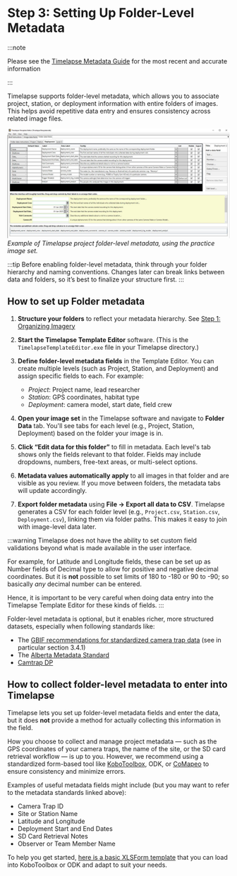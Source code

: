 # Step 3: Setting Up Folder-Level Metadata

:::note

Please see the [Timelapse Metadata Guide](https://timelapse.ucalgary.ca/wp-content/uploads/Guides/TimelapseMetadataGuide.pdf) for the most recent and accurate information

:::

Timelapse supports folder-level metadata, which allows you to associate project, station, or deployment information with entire folders of images. This helps avoid repetitive data entry and ensures consistency across related image files.

![Folder-level metadata](images/folder-level-metadata.jpg)
_Example of Timelapse project folder-level metadata, using the practice image set._

:::tip
Before enabling folder-level metadata, think through your folder hierarchy and naming conventions. Changes later can break links between data and folders, so it’s best to finalize your structure first.
:::

## How to set up Folder metadata

1. **Structure your folders** to reflect your metadata hierarchy. See [Step 1: Organizing Imagery](step-1-organizing-imagery.md)

2. **Start the Timelapse Template Editor** software. (This is the `TimelapseTemplateEditor.exe` file in your Timelapse directory.)

3. **Define folder-level metadata fields** in the Template Editor. You can create multiple levels (such as Project, Station, and Deployment) and assign specific fields to each. For example:
   - _Project_: Project name, lead researcher
   - _Station_: GPS coordinates, habitat type
   - _Deployment_: camera model, start date, field crew

4. **Open your image set** in the Timelapse software and navigate to **Folder Data** tab. You'll see tabs for each level (e.g., Project, Station, Deployment) based on the folder your image is in.

5. **Click “Edit data for this folder”** to fill in metadata. Each level's tab shows only the fields relevant to that folder. Fields may include dropdowns, numbers, free-text areas, or multi-select options.

6. **Metadata values automatically apply** to all images in that folder and are visible as you review. If you move between folders, the metadata tabs will update accordingly.

7. **Export folder metadata** using **File → Export all data to CSV**. Timelapse generates a CSV for each folder level (e.g., `Project.csv`, `Station.csv`, `Deployment.csv`), linking them via folder paths. This makes it easy to join with image-level data later.

:::warning
Timelapse does not have the ability to set custom field validations beyond what is made available in the user interface. 

For example, for Latitude and Longitude fields, these can be set up as Number fields of Decimal type to allow for positive and negative decimal coordinates. But it is **not** possible to set limits of 180 to -180 or 90 to -90; so basically _any_ decimal number can be entered. 

Hence, it is important to be very careful when doing data entry into the Timelapse Template Editor for these kinds of fields.
:::


Folder-level metadata is optional, but it enables richer, more structured datasets, especially when following standards like:

* The [GBIF recommendations for standardized camera trap data](https://docs.gbif.org/camera-trap-guide/en/) (see in particular section 3.4.1)
* The [Alberta Metadata Standard](https://abmi.ca/publication/620.html) 
* [Camtrap DP](https://camtrap-dp.tdwg.org/metadata/)

## How to collect folder-level metadata to enter into Timelapse

Timelapse lets you set up folder-level metadata fields and enter the data, but it does **not** provide a method for actually collecting this information in the field.

How you choose to collect and manage project metadata — such as the GPS coordinates of your camera traps, the name of the site, or the SD card retrieval workflow — is up to you. However, we recommend using a standardized form-based tool like [KoboToolbox](/reference/connected-applications/kobotoolbox), ODK, or [CoMapeo](/reference/connected-applications/comapeo) to ensure consistency and minimize errors.

Examples of useful metadata fields might include (but you may want to refer to the metadata standards linked above):

* Camera Trap ID
* Site or Station Name
* Latitude and Longitude
* Deployment Start and End Dates
* SD Card Retrieval Notes
* Observer or Team Member Name

To help you get started, [here is a basic XLSForm template](./assets/basic_camera_trap_xlsform.xlsx) that you can load into KoboToolbox or ODK and adapt to suit your needs.